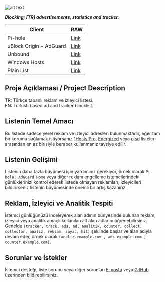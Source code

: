 ![alt text](https://github.com/saurane/Turkish-Blocklist/blob/master/banner.png)

***Blocking; [TR] advertisements, statistics and tracker.***


| Client | RAW |
| ------------ | ------------ |
| Pi-hole | [Link](https://raw.githubusercontent.com/saurane/Turkish-Blocklist/master/Blocklist/domains.txt "Link") |
| uBlock Origin ~ AdGuard | [Link](https://raw.githubusercontent.com/saurane/Turkish-Blocklist/master/Blocklist/adblock.txt "Link") |
| Unbound | [Link](https://raw.githubusercontent.com/saurane/Turkish-Blocklist/master/Blocklist/unbound.conf "Link") |
| Windows Hosts | [Link](https://raw.githubusercontent.com/saurane/Turkish-Blocklist/master/Blocklist/hosts.win "Link") |
| Plain List | [Link](https://raw.githubusercontent.com/saurane/Turkish-Blocklist/master/Blocklist/plain.txt "Link") |

## Proje Açıklaması / Project Description
TR: Türkçe tabanlı reklam ve izleyici listesi.<br/>
EN: Turkish based ad and tracker blocklist.

## Listenin Temel Amacı
Bu listede sadece yerel reklam ve izleyici adresleri bulunmaktadır, eğer tam bir koruma sağlamak istiyorsanız [1Hosts Pro](https://github.com/badmojr/1Hosts), [Energized](https://github.com/EnergizedProtection/block) veya [oisd](https://github.com/ookangzheng/dbl-oisd-nl) listeleri arasından en az birisiyle beraber kullanmanız tavsiye edilir.

## Listenin Gelişimi
Listenin daha fazla büyümesi için yardımınız gerekiyor, örnek olarak `Pi-hole, AdGuard Home` veya diğer reklam engelleme istemcilerindeki günlüklerinizi kontrol ederek listede olmayan reklamları, izleyicileri bildirirseniz listenin büyümesinde önemli bir artış kazanırız.

## Reklam, İzleyici ve Analitik Tespiti
İstemci günlüğünüzü inceleyerek alan adının bünyesinde bulunan reklam, izleyici veya analitik amaçlı kullanılan alt alan adlarını öğrenebilirsiniz. Genelde `(tracker, track, ads, ad, analitik, counter, collect, collector, analiz, reklam, sayac, hit)` şeklinde başlar ve alan adıyla devam eder, örnek olarak `(analiz.example.com , ads.example.com , counter.example.com)`.

## Sorunlar ve İstekler
İstemci desteği, liste sorunu veya diğer sorunları [E-posta](mailto:saurane@protonmail.com) veya [GitHub](https://github.com/saurane/Turkish-Blocklist/issues) üzerinden bildirebilirsiniz.
